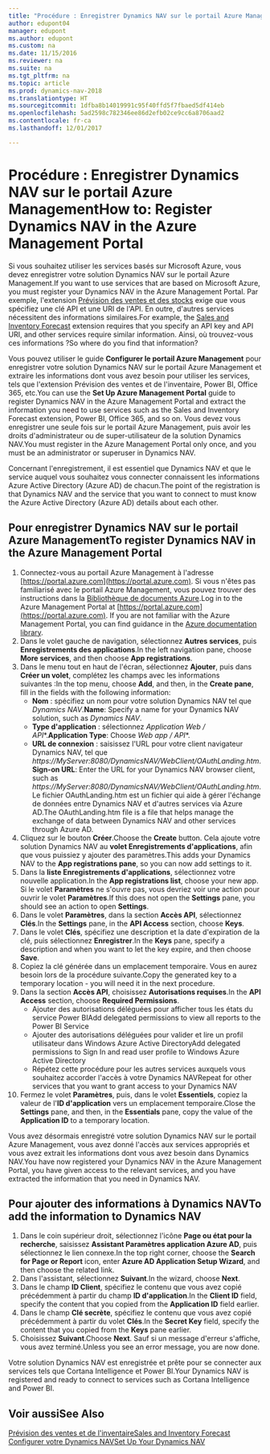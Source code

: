 ```yaml
---
title: "Procédure : Enregistrer Dynamics NAV sur le portail Azure Management"
author: edupont04
manager: edupont
ms.author: edupont
ms.custom: na
ms.date: 11/15/2016
ms.reviewer: na
ms.suite: na
ms.tgt_pltfrm: na
ms.topic: article
ms.prod: dynamics-nav-2018
ms.translationtype: HT
ms.sourcegitcommit: 1dfba8b14019991c95f40ffd5f7fbaed5df414eb
ms.openlocfilehash: 5ad2598c782346ee86d2efb02ce9cc6a8706aad2
ms.contentlocale: fr-ca
ms.lasthandoff: 12/01/2017

---
```

# <a name="how-to-register-dynamics-nav-in-the-azure-management-portal"></a><span data-ttu-id="6fecc-102">Procédure : Enregistrer Dynamics NAV sur le portail Azure Management</span><span class="sxs-lookup"><span data-stu-id="6fecc-102">How to: Register Dynamics NAV in the Azure Management Portal</span></span>
<span data-ttu-id="6fecc-103">Si vous souhaitez utiliser les services basés sur Microsoft Azure, vous devez enregistrer votre solution Dynamics NAV sur le portail Azure Management.</span><span class="sxs-lookup"><span data-stu-id="6fecc-103">If you want to use services that are based on Microsoft Azure, you must register your Dynamics NAV in the Azure Management Portal.</span></span> <span data-ttu-id="6fecc-104">Par exemple, l'extension [Prévision des ventes et des stocks](ui-extensions-sales-forecast.md) exige que vous spécifiez une clé API et une URI de l'API. En outre, d'autres services nécessitent des informations similaires.</span><span class="sxs-lookup"><span data-stu-id="6fecc-104">For example, the [Sales and Inventory Forecast](ui-extensions-sales-forecast.md) extension requires that you specify an API key and API URI, and other services require similar information.</span></span> <span data-ttu-id="6fecc-105">Ainsi, où trouvez-vous ces informations ?</span><span class="sxs-lookup"><span data-stu-id="6fecc-105">So where do you find that information?</span></span>

<span data-ttu-id="6fecc-106">Vous pouvez utiliser le guide **Configurer le portail Azure Management** pour enregistrer votre solution Dynamics NAV sur le portail Azure Management et extraire les informations dont vous avez besoin pour utiliser les services, tels que l'extension Prévision des ventes et de l'inventaire, Power BI, Office 365, etc.</span><span class="sxs-lookup"><span data-stu-id="6fecc-106">You can use the **Set Up Azure Management Portal** guide to register Dynamics NAV in the Azure Management Portal and extract the information you need to use services such as the Sales and Inventory Forecast extension, Power BI, Office 365, and so on.</span></span> <span data-ttu-id="6fecc-107">Vous devez vous enregistrer une seule fois sur le portail Azure Management, puis avoir les droits d'administrateur ou de super-utilisateur de la solution Dynamics NAV.</span><span class="sxs-lookup"><span data-stu-id="6fecc-107">You must register in the Azure Management Portal only once, and you must be an administrator or superuser in Dynamics NAV.</span></span>

<span data-ttu-id="6fecc-108">Concernant l'enregistrement, il est essentiel que Dynamics NAV et que le service auquel vous souhaitez vous connecter connaissent les informations Azure Active Directory (Azure AD) de chacun.</span><span class="sxs-lookup"><span data-stu-id="6fecc-108">The point of the registration is that Dynamics NAV and the service that you want to connect to must know the Azure Active Directory (Azure AD) details about each other.</span></span>

## <a name="to-register-dynamics-nav-in-the-azure-management-portal"></a><span data-ttu-id="6fecc-109">Pour enregistrer Dynamics NAV sur le portail Azure Management</span><span class="sxs-lookup"><span data-stu-id="6fecc-109">To register Dynamics NAV in the Azure Management Portal</span></span>
1. <span data-ttu-id="6fecc-110">Connectez-vous au portail Azure Management à l'adresse [https://portal.azure.com](https://portal.azure.com). Si vous n'êtes pas familiarisé avec le portail Azure Management, vous pouvez trouver des instructions dans la [Bibliothèque de documents Azure](https://azure.microsoft.com/en-us/documentation/articles).</span><span class="sxs-lookup"><span data-stu-id="6fecc-110">Log in to the Azure Management Portal at [https://portal.azure.com](https://portal.azure.com).  If you are not familiar with the Azure Management Portal, you can find guidance in the [Azure documentation library](https://azure.microsoft.com/en-us/documentation/articles).</span></span>
2. <span data-ttu-id="6fecc-111">Dans le volet gauche de navigation, sélectionnez **Autres services**, puis **Enregistrements des applications**.</span><span class="sxs-lookup"><span data-stu-id="6fecc-111">In the left navigation pane, choose **More services**, and then choose **App registrations**.</span></span>
3. <span data-ttu-id="6fecc-112">Dans le menu tout en haut de l'écran, sélectionnez **Ajouter**, puis dans **Créer un volet**, complétez les champs avec les informations suivantes :</span><span class="sxs-lookup"><span data-stu-id="6fecc-112">In the top menu, choose **Add**, and then, in the **Create pane**, fill in the fields with the following information:</span></span>
    - <span data-ttu-id="6fecc-113">**Nom** : spécifiez un nom pour votre solution Dynamics NAV tel que *Dynamics NAV*.</span><span class="sxs-lookup"><span data-stu-id="6fecc-113">**Name**: Specify a name for your Dynamics NAV solution, such as *Dynamics NAV*.</span></span>
    - <span data-ttu-id="6fecc-114">**Type d'application** : sélectionnez **Application Web* / API**.</span><span class="sxs-lookup"><span data-stu-id="6fecc-114">**Application Type**: Choose **Web app* / API**.</span></span>
    - <span data-ttu-id="6fecc-115">**URL de connexion** : saisissez l'URL pour votre client navigateur Dynamics NAV, tel que *https://MyServer:8080/DynamicsNAV/WebClient/OAuthLanding.htm*.</span><span class="sxs-lookup"><span data-stu-id="6fecc-115">**Sign-on URL**: Enter the URL for your Dynamics NAV browser client, such as *https://MyServer:8080/DynamicsNAV/WebClient/OAuthLanding.htm*.</span></span>
        <span data-ttu-id="6fecc-116">Le fichier OAuthLanding.htm est un fichier qui aide à gérer l'échange de données entre Dynamics NAV et d'autres services via Azure AD.</span><span class="sxs-lookup"><span data-stu-id="6fecc-116">The OAuthLanding.htm file is a file that helps manage the exchange of data between Dynamics NAV and other services through Azure AD.</span></span>
4. <span data-ttu-id="6fecc-117">Cliquez sur le bouton **Créer**.</span><span class="sxs-lookup"><span data-stu-id="6fecc-117">Choose the **Create** button.</span></span>
    <span data-ttu-id="6fecc-118">Cela ajoute votre solution Dynamics NAV au **volet Enregistrements d'applications**, afin que vous puissiez y ajouter des paramètres.</span><span class="sxs-lookup"><span data-stu-id="6fecc-118">This adds your Dynamics NAV to the **App registrations pane**, so you can now add settings to it.</span></span>
5. <span data-ttu-id="6fecc-119">Dans la **liste Enregistrements d'applications**, sélectionnez votre nouvelle application.</span><span class="sxs-lookup"><span data-stu-id="6fecc-119">In the **App registrations list**, choose your new app.</span></span> <span data-ttu-id="6fecc-120">Si le volet **Paramètres** ne s'ouvre pas, vous devriez voir une action pour ouvrir le volet **Paramètres**.</span><span class="sxs-lookup"><span data-stu-id="6fecc-120">If this does not open the **Settings** pane, you should see an action to open **Settings**.</span></span>
6. <span data-ttu-id="6fecc-121">Dans le volet **Paramètres**, dans la section **Accès API**, sélectionnez **Clés**.</span><span class="sxs-lookup"><span data-stu-id="6fecc-121">In the **Settings** pane, in the **API Access** section, choose **Keys**.</span></span>
7. <span data-ttu-id="6fecc-122">Dans le volet **Clés**, spécifiez une description et la date d'expiration de la clé, puis sélectionnez **Enregistrer**.</span><span class="sxs-lookup"><span data-stu-id="6fecc-122">In the **Keys** pane, specify a description and when you want to let the key expire, and then choose **Save**.</span></span>
8. <span data-ttu-id="6fecc-123">Copiez la clé générée dans un emplacement temporaire. Vous en aurez besoin lors de la procédure suivante.</span><span class="sxs-lookup"><span data-stu-id="6fecc-123">Copy the generated key to a temporary location - you will need it in the next procedure.</span></span>
9. <span data-ttu-id="6fecc-124">Dans la section **Accès API**, choisissez **Autorisations requises**.</span><span class="sxs-lookup"><span data-stu-id="6fecc-124">In the **API Access** section, choose **Required Permissions**.</span></span>
    - <span data-ttu-id="6fecc-125">Ajouter des autorisations déléguées pour afficher tous les états du service Power BI</span><span class="sxs-lookup"><span data-stu-id="6fecc-125">Add delegated permissions to view all reports to the Power BI Service</span></span>
    - <span data-ttu-id="6fecc-126">Ajouter des autorisations déléguées pour valider et lire un profil utilisateur dans Windows Azure Active Directory</span><span class="sxs-lookup"><span data-stu-id="6fecc-126">Add delegated permissions to Sign In and read user profile to Windows Azure Active Directory</span></span>
    - <span data-ttu-id="6fecc-127">Répétez cette procédure pour les autres services auxquels vous souhaitez accorder l'accès à votre Dynamics NAV</span><span class="sxs-lookup"><span data-stu-id="6fecc-127">Repeat for other services that you want to grant access to your Dynamics NAV</span></span>
10. <span data-ttu-id="6fecc-128">Fermez le volet **Paramètres**, puis, dans le volet **Essentiels**, copiez la valeur de l'**ID d'application** vers un emplacement temporaire.</span><span class="sxs-lookup"><span data-stu-id="6fecc-128">Close the **Settings** pane, and then, in the **Essentials** pane, copy the value of the **Application ID** to a temporary location.</span></span>

<span data-ttu-id="6fecc-129">Vous avez désormais enregistré votre solution Dynamics NAV sur le portail Azure Management, vous avez donné l'accès aux services appropriés et vous avez extrait les informations dont vous avez besoin dans Dynamics NAV.</span><span class="sxs-lookup"><span data-stu-id="6fecc-129">You have now registered your Dynamics NAV in the Azure Management Portal, you have given access to the relevant services, and you have extracted the information that you need in Dynamics NAV.</span></span>  

## <a name="to-add-the-information-to-dynamics-nav"></a><span data-ttu-id="6fecc-130">Pour ajouter des informations à Dynamics NAV</span><span class="sxs-lookup"><span data-stu-id="6fecc-130">To add the information to Dynamics NAV</span></span>
1. <span data-ttu-id="6fecc-131">Dans le coin supérieur droit, sélectionnez l'icône **Page ou état pour la recherche**, saisissez **Assistant Paramètres application Azure AD**, puis sélectionnez le lien connexe.</span><span class="sxs-lookup"><span data-stu-id="6fecc-131">In the top right corner, choose the **Search for Page or Report** icon, enter **Azure AD Application Setup Wizard**, and then choose the related link.</span></span>
2. <span data-ttu-id="6fecc-132">Dans l'assistant, sélectionnez **Suivant**.</span><span class="sxs-lookup"><span data-stu-id="6fecc-132">In the wizard, choose **Next**.</span></span>
3. <span data-ttu-id="6fecc-133">Dans le champ **ID Client**, spécifiez le contenu que vous avez copié précédemment à partir du champ **ID d'application**.</span><span class="sxs-lookup"><span data-stu-id="6fecc-133">In the **Client ID** field, specify the content that you copied from the **Application ID** field earlier.</span></span>
4. <span data-ttu-id="6fecc-134">Dans le champ **Clé secrète**, spécifiez le contenu que vous avez copié précédemment à partir du volet **Clés**.</span><span class="sxs-lookup"><span data-stu-id="6fecc-134">In the **Secret Key** field, specify the content that you copied from the **Keys** pane earlier.</span></span>
5. <span data-ttu-id="6fecc-135">Choisissez **Suivant**.</span><span class="sxs-lookup"><span data-stu-id="6fecc-135">Choose **Next**.</span></span> <span data-ttu-id="6fecc-136">Sauf si un message d'erreur s'affiche, vous avez terminé.</span><span class="sxs-lookup"><span data-stu-id="6fecc-136">Unless you see an error message, you are now done.</span></span>

<span data-ttu-id="6fecc-137">Votre solution Dynamics NAV est enregistrée et prête pour se connecter aux services tels que Cortana Intelligence et Power BI.</span><span class="sxs-lookup"><span data-stu-id="6fecc-137">Your Dynamics NAV is registered and ready to connect to services such as Cortana Intelligence and Power BI.</span></span>

## <a name="see-also"></a><span data-ttu-id="6fecc-138">Voir aussi</span><span class="sxs-lookup"><span data-stu-id="6fecc-138">See Also</span></span>
[<span data-ttu-id="6fecc-139">Prévision des ventes et de l'inventaire</span><span class="sxs-lookup"><span data-stu-id="6fecc-139">Sales and Inventory Forecast</span></span>](ui-extensions-sales-forecast.md)  
[<span data-ttu-id="6fecc-140">Configurer votre Dynamics NAV</span><span class="sxs-lookup"><span data-stu-id="6fecc-140">Set Up Your Dynamics NAV</span></span>](setup.md)  

